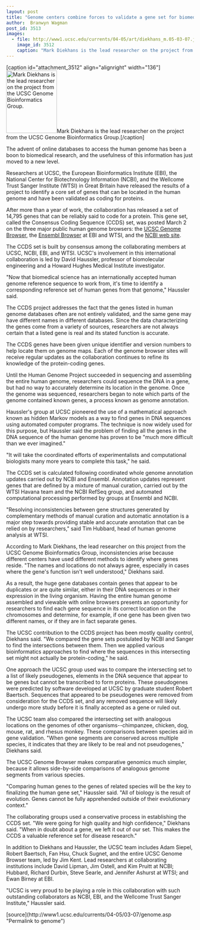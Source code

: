 ```yaml
---
layout: post
title: "Genome centers combine forces to validate a gene set for biomedical research"
author:  Branwyn Wagman
post_id: 3513
images:
  - file: http://www1.ucsc.edu/currents/04-05/art/diekhans_m.05-03-07.jpg
    image_id: 3512
    caption: "Mark Diekhans is the lead researcher on the project from the UCSC Genome Bioinformatics Group."
---
```


[caption id="attachment_3512" align="alignright" width="136"]<a href="http://localhost/mysite/wp-content/uploads/2005/03/diekhans_m.05-03-07.jpg"><img class="size-full wp-image-3512" src="http://localhost/mysite/wp-content/uploads/2005/03/diekhans_m.05-03-07.jpg" alt="Mark Diekhans is the lead researcher on the project from the UCSC Genome Bioinformatics Group." width="136" height="168" /></a>Mark Diekhans is the lead researcher on the project from the UCSC Genome Bioinformatics Group.[/caption]
<a name="content" id="content"></a>
<p>
  The advent of online databases to access the human genome has been a boon to biomedical research, and the usefulness of this information has just moved to a new level.
</p>
<p>
  Researchers at UCSC, the European Bioinformatics Institute (EBI), the National Center for Biotechnology Information (NCBI), and the Wellcome Trust Sanger Institute (WTSI) in Great Britain have released the results of a project to identify a core set of genes that can be located in the human genome and have been validated as coding for proteins.<br>
</p>
<p>
  After more than a year of work, the collaboration has released a set of 14,795 genes that can be reliably said to code for a protein. This gene set, called the Consensus Coding Sequence (CCDS) set, was posted March 2 on the three major public human genome browsers: the <a href="http://genome.ucsc.edu">UCSC Genome Browser</a>, the <a href="http://www.ensembl.org">Ensembl Browser</a> at EBI and WTSI, and the <a href="http://www.ncbi.nlm.nih.gov/CCDS">NCBI web site</a>.
</p>
<p>
  The CCDS set is built by consensus among the collaborating members at UCSC, NCBI, EBI, and WTSI. UCSC's involvement in this international collaboration is led by David Haussler, professor of biomolecular engineering and a Howard Hughes Medical Institute investigator.
</p>
<p>
  "Now that biomedical science has an internationally accepted human genome reference sequence to work from, it's time to identify a corresponding reference set of human genes from that genome," Haussler said.
</p>
<p>
  The CCDS project addresses the fact that the genes listed in human genome databases often are not entirely validated, and the same gene may have different names in different databases. Since the data characterizing the genes come from a variety of sources, researchers are not always certain that a listed gene is real and its stated function is accurate.
</p>
<p>
  The CCDS genes have been given unique identifier and version numbers to help locate them on genome maps. Each of the genome browser sites will receive regular updates as the collaboration continues to refine its knowledge of the protein-coding genes.
</p>
<p>
  Until the Human Genome Project succeeded in sequencing and assembling the entire human genome, researchers could sequence the DNA in a gene, but had no way to accurately determine its location in the genome. Once the genome was sequenced, researchers began to note which parts of the genome contained known genes, a process known as genome annotation.
</p>
<p>
  Haussler's group at UCSC pioneered the use of a mathematical approach known as hidden Markov models as a way to find genes in DNA sequences using automated computer programs. The technique is now widely used for this purpose, but Haussler said the problem of finding all the genes in the DNA sequence of the human genome has proven to be "much more difficult than we ever imagined."
</p>
<p>
  "It will take the coordinated efforts of experimentalists and computational biologists many more years to complete this task," he said.
</p>
<p>
  The CCDS set is calculated following coordinated whole genome annotation updates carried out by NCBI and Ensembl. Annotation updates represent genes that are defined by a mixture of manual curation, carried out by the WTSI Havana team and the NCBI RefSeq group, and automated computational processing performed by groups at Ensembl and NCBI.
</p>
<p>
  "Resolving inconsistencies between gene structures generated by complementary methods of manual curation and automatic annotation is a major step towards providing stable and accurate annotation that can be relied on by researchers," said Tim Hubbard, head of human genome analysis at WTSI.
</p>
<p>
  According to Mark Diekhans, the lead researcher on this project from the UCSC Genome Bioinformatics Group, inconsistencies arise because different centers have used different methods to identify where genes reside. "The names and locations do not always agree, especially in cases where the gene's function isn't well understood," Diekhans said.
</p>
<p>
  As a result, the huge gene databases contain genes that appear to be duplicates or are quite similar, either in their DNA sequences or in their expression in the living organism. Having the entire human genome assembled and viewable with online browsers presents an opportunity for researchers to find each gene sequence in its correct location on the chromosomes and determine, for example, if one gene has been given two different names, or if they are in fact separate genes.
</p>
<p>
  The UCSC contribution to the CCDS project has been mostly quality control, Diekhans said. "We compared the gene sets postulated by NCBI and Sanger to find the intersections between them. Then we applied various bioinformatics approaches to find where the sequences in this intersecting set might not actually be protein-coding," he said.
</p>
<p>
  One approach the UCSC group used was to compare the intersecting set to a list of likely pseudogenes, elements in the DNA sequence that appear to be genes but cannot be transcribed to form proteins. These pseudogenes were predicted by software developed at UCSC by graduate student Robert Baertsch. Sequences that appeared to be pseudogenes were removed from consideration for the CCDS set, and any removed sequence will likely undergo more study before it is finally accepted as a gene or ruled out.
</p>
<p>
  The UCSC team also compared the intersecting set with analogous locations on the genomes of other organisms--chimpanzee, chicken, dog, mouse, rat, and rhesus monkey. These comparisons between species aid in gene validation. "When gene segments are conserved across multiple species, it indicates that they are likely to be real and not pseudogenes," Diekhans said.<br>
</p>
<p>
  The UCSC Genome Browser makes comparative genomics much simpler, because it allows side-by-side comparisons of analogous genome segments from various species.<br>
</p>
<p>
  "Comparing human genes to the genes of related species will be the key to finalizing the human gene set," Haussler said. "All of biology is the result of evolution. Genes cannot be fully apprehended outside of their evolutionary context."<br>
</p>
<p>
  The collaborating groups used a conservative process in establishing the CCDS set. "We were going for high quality and high confidence," Diekhans said. "When in doubt about a gene, we left it out of our set. This makes the CCDS a valuable reference set for disease research."
</p>
<p>
  In addition to Diekhans and Haussler, the UCSC team includes Adam Siepel, Robert Baertsch, Fan Hsu, Chuck Sugnet, and the entire UCSC Genome Browser team, led by Jim Kent. Lead researchers at collaborating institutions include David Lipman, Jim Ostell, and Kim Pruitt at NCBI; Hubbard, Richard Durbin, Steve Searle, and Jennifer Ashurst at WTSI; and Ewan Birney at EBI.
</p>
<p>
  "UCSC is very proud to be playing a role in this collaboration with such outstanding collaborators as NCBI, EBI, and the Wellcome Trust Sanger Institute," Haussler said.<br>
</p>
[source](http://www1.ucsc.edu/currents/04-05/03-07/genome.asp "Permalink to genome")
